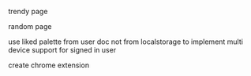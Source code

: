 <!-- ## first fix scroll load issue -->

<!-- create about page -->

trendy page

<!-- popular page -->

random page

<!-- # my palettes page { created + fav } -->

<!-- # tags to be checked if size is not too big -->

<!-- or may be change text input to mutiple option select input -->

<!-- # also make tag hover effect -->

<!-- error handling -->

<!-- firestore rule update -->
<!-- adding authentication -->

<!-- admin app/page -->

<!-- # useHistory in detailedpalette crash -->

<!-- # date-fns check for better format -->

<!-- userID randomization -->

<!-- emoji after copy tool tip -->

<!-- # ppu1622565372548 -->

<!-- pwa -->

use liked palette from user doc not from localstorage to implement multi device support for signed in user

<!-- when user log in and like dislike palette or create palette write the time in database as well so its easy to delete non interative users -->

create chrome extension

